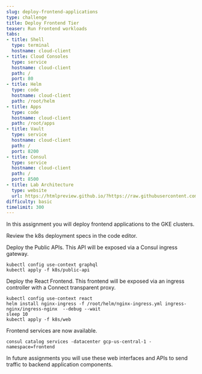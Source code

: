 ```yaml
---
slug: deploy-frontend-applications
type: challenge
title: Deploy Frontend Tier
teaser: Run Frontend workloads
tabs:
- title: Shell
  type: terminal
  hostname: cloud-client
- title: Cloud Consoles
  type: service
  hostname: cloud-client
  path: /
  port: 80
- title: Helm
  type: code
  hostname: cloud-client
  path: /root/helm
- title: Apps
  type: code
  hostname: cloud-client
  path: /root/apps
- title: Vault
  type: service
  hostname: cloud-client
  path: /
  port: 8200
- title: Consul
  type: service
  hostname: cloud-client
  path: /
  port: 8500
- title: Lab Architecture
  type: website
  url: https://htmlpreview.github.io/?https://raw.githubusercontent.com/hashicorp/field-workshops-consul/blob/master/instruqt-tracks/multi-cloud-service-networking-with-consul/assets/diagrams/diagrams.html
difficulty: basic
timelimit: 300
---
```

In this assignment you will deploy frontend applications to the GKE clusters. <br>

Review the k8s deployment specs in the code editor. <br>


Deploy the Public APIs. This API will be exposed via a Consul ingress gateway. <br>

```
kubectl config use-context graphql
kubectl apply -f k8s/public-api
```

Deploy the React Frontend. This frontend will be exposed via an ingress controller with a Connect transparent proxy. <br>

```
kubectl config use-context react
helm install nginx-ingress -f /root/helm/nginx-ingress.yml ingress-nginx/ingress-nginx  --debug --wait
sleep 10
kubectl apply -f k8s/web
```

Frontend services are now available.

```
consul catalog services -datacenter gcp-us-central-1 -namespace=frontend
```

In future assignments you will use these web interfaces and APIs to send traffic to backend application components.
